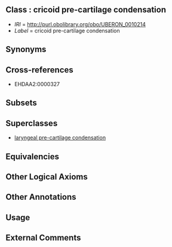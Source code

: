 
## Class : cricoid pre-cartilage condensation

 * *IRI* = http://purl.obolibrary.org/obo/UBERON_0010214
 * *Label* = cricoid pre-cartilage condensation

## Synonyms


## Cross-references

 * EHDAA2:0000327

## Subsets


## Superclasses

 * [laryngeal pre-cartilage condensation](../../UBERON/13/UBERON_0010213.md)

## Equivalencies


## Other Logical Axioms


## Other Annotations


## Usage


## External Comments

